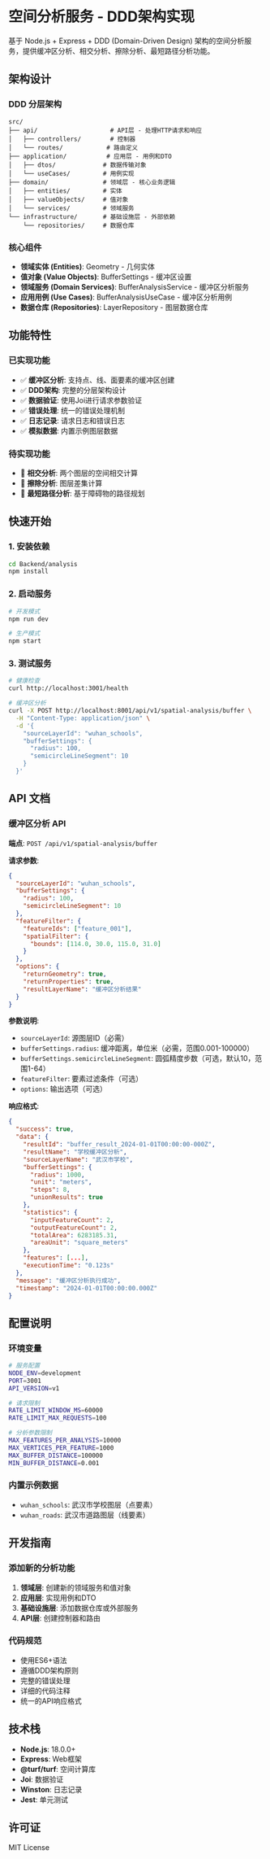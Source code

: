# 空间分析服务 - DDD架构实现

基于 Node.js + Express + DDD (Domain-Driven Design) 架构的空间分析服务，提供缓冲区分析、相交分析、擦除分析、最短路径分析功能。

## 架构设计

### DDD 分层架构

```
src/
├── api/                    # API层 - 处理HTTP请求和响应
│   ├── controllers/        # 控制器
│   └── routes/            # 路由定义
├── application/           # 应用层 - 用例和DTO
│   ├── dtos/             # 数据传输对象
│   └── useCases/         # 用例实现
├── domain/               # 领域层 - 核心业务逻辑
│   ├── entities/         # 实体
│   ├── valueObjects/     # 值对象
│   └── services/         # 领域服务
└── infrastructure/       # 基础设施层 - 外部依赖
    └── repositories/     # 数据仓库
```

### 核心组件

- **领域实体 (Entities)**: Geometry - 几何实体
- **值对象 (Value Objects)**: BufferSettings - 缓冲区设置
- **领域服务 (Domain Services)**: BufferAnalysisService - 缓冲区分析服务
- **应用用例 (Use Cases)**: BufferAnalysisUseCase - 缓冲区分析用例
- **数据仓库 (Repositories)**: LayerRepository - 图层数据仓库

## 功能特性

### 已实现功能

- ✅ **缓冲区分析**: 支持点、线、面要素的缓冲区创建
- ✅ **DDD架构**: 完整的分层架构设计
- ✅ **数据验证**: 使用Joi进行请求参数验证
- ✅ **错误处理**: 统一的错误处理机制
- ✅ **日志记录**: 请求日志和错误日志
- ✅ **模拟数据**: 内置示例图层数据

### 待实现功能

- 🔄 **相交分析**: 两个图层的空间相交计算
- 🔄 **擦除分析**: 图层差集计算
- 🔄 **最短路径分析**: 基于障碍物的路径规划

## 快速开始

### 1. 安装依赖

```bash
cd Backend/analysis
npm install
```

### 2. 启动服务

```bash
# 开发模式
npm run dev

# 生产模式
npm start
```

### 3. 测试服务

```bash
# 健康检查
curl http://localhost:3001/health

# 缓冲区分析
curl -X POST http://localhost:8001/api/v1/spatial-analysis/buffer \
  -H "Content-Type: application/json" \
  -d '{
    "sourceLayerId": "wuhan_schools",
    "bufferSettings": {
      "radius": 100,
      "semicircleLineSegment": 10
    }
  }'
```

## API 文档

### 缓冲区分析 API

**端点**: `POST /api/v1/spatial-analysis/buffer`

**请求参数**:
```json
{
  "sourceLayerId": "wuhan_schools",
  "bufferSettings": {
    "radius": 100,
    "semicircleLineSegment": 10
  },
  "featureFilter": {
    "featureIds": ["feature_001"],
    "spatialFilter": {
      "bounds": [114.0, 30.0, 115.0, 31.0]
    }
  },
  "options": {
    "returnGeometry": true,
    "returnProperties": true,
    "resultLayerName": "缓冲区分析结果"
  }
}
```

**参数说明**:
- `sourceLayerId`: 源图层ID（必需）
- `bufferSettings.radius`: 缓冲距离，单位米（必需，范围0.001-100000）
- `bufferSettings.semicircleLineSegment`: 圆弧精度步数（可选，默认10，范围1-64）
- `featureFilter`: 要素过滤条件（可选）
- `options`: 输出选项（可选）

**响应格式**:
```json
{
  "success": true,
  "data": {
    "resultId": "buffer_result_2024-01-01T00:00:00-000Z",
    "resultName": "学校缓冲区分析",
    "sourceLayerName": "武汉市学校",
    "bufferSettings": {
      "radius": 1000,
      "unit": "meters",
      "steps": 8,
      "unionResults": true
    },
    "statistics": {
      "inputFeatureCount": 2,
      "outputFeatureCount": 2,
      "totalArea": 6283185.31,
      "areaUnit": "square_meters"
    },
    "features": [...],
    "executionTime": "0.123s"
  },
  "message": "缓冲区分析执行成功",
  "timestamp": "2024-01-01T00:00:00.000Z"
}
```

## 配置说明

### 环境变量

```bash
# 服务配置
NODE_ENV=development
PORT=3001
API_VERSION=v1

# 请求限制
RATE_LIMIT_WINDOW_MS=60000
RATE_LIMIT_MAX_REQUESTS=100

# 分析参数限制
MAX_FEATURES_PER_ANALYSIS=10000
MAX_VERTICES_PER_FEATURE=1000
MAX_BUFFER_DISTANCE=100000
MIN_BUFFER_DISTANCE=0.001
```

### 内置示例数据

- `wuhan_schools`: 武汉市学校图层（点要素）
- `wuhan_roads`: 武汉市道路图层（线要素）

## 开发指南

### 添加新的分析功能

1. **领域层**: 创建新的领域服务和值对象
2. **应用层**: 实现用例和DTO
3. **基础设施层**: 添加数据仓库或外部服务
4. **API层**: 创建控制器和路由

### 代码规范

- 使用ES6+语法
- 遵循DDD架构原则
- 完整的错误处理
- 详细的代码注释
- 统一的API响应格式

## 技术栈

- **Node.js**: 18.0.0+
- **Express**: Web框架
- **@turf/turf**: 空间计算库
- **Joi**: 数据验证
- **Winston**: 日志记录
- **Jest**: 单元测试

## 许可证

MIT License
